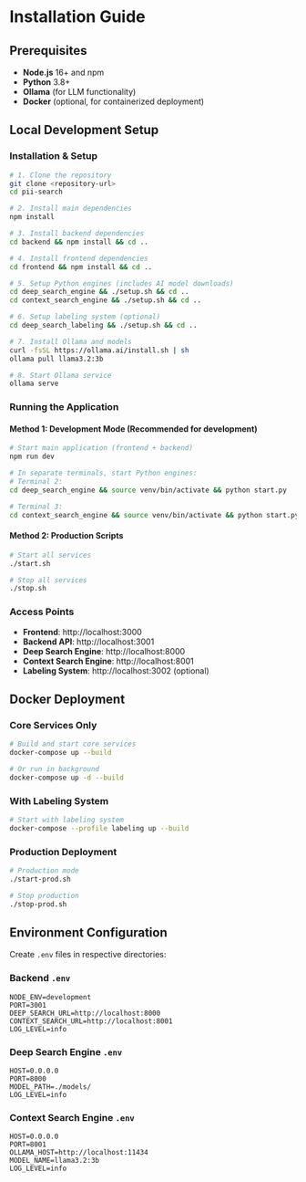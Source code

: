 # Installation Guide

## Prerequisites

- **Node.js** 16+ and npm
- **Python** 3.8+
- **Ollama** (for LLM functionality)
- **Docker** (optional, for containerized deployment)

## Local Development Setup

### Installation & Setup

```bash
# 1. Clone the repository
git clone <repository-url>
cd pii-search

# 2. Install main dependencies
npm install

# 3. Install backend dependencies
cd backend && npm install && cd ..

# 4. Install frontend dependencies
cd frontend && npm install && cd ..

# 5. Setup Python engines (includes AI model downloads)
cd deep_search_engine && ./setup.sh && cd ..
cd context_search_engine && ./setup.sh && cd ..

# 6. Setup labeling system (optional)
cd deep_search_labeling && ./setup.sh && cd ..

# 7. Install Ollama and models
curl -fsSL https://ollama.ai/install.sh | sh
ollama pull llama3.2:3b

# 8. Start Ollama service
ollama serve
```

### Running the Application

#### Method 1: Development Mode (Recommended for development)

```bash
# Start main application (frontend + backend)
npm run dev

# In separate terminals, start Python engines:
# Terminal 2:
cd deep_search_engine && source venv/bin/activate && python start.py

# Terminal 3:
cd context_search_engine && source venv/bin/activate && python start.py
```

#### Method 2: Production Scripts

```bash
# Start all services
./start.sh

# Stop all services
./stop.sh
```

### Access Points

- **Frontend**: http://localhost:3000
- **Backend API**: http://localhost:3001
- **Deep Search Engine**: http://localhost:8000
- **Context Search Engine**: http://localhost:8001
- **Labeling System**: http://localhost:3002 (optional)

## Docker Deployment

### Core Services Only

```bash
# Build and start core services
docker-compose up --build

# Or run in background
docker-compose up -d --build
```

### With Labeling System

```bash
# Start with labeling system
docker-compose --profile labeling up --build
```

### Production Deployment

```bash
# Production mode
./start-prod.sh

# Stop production
./stop-prod.sh
```

## Environment Configuration

Create `.env` files in respective directories:

### Backend `.env`
```env
NODE_ENV=development
PORT=3001
DEEP_SEARCH_URL=http://localhost:8000
CONTEXT_SEARCH_URL=http://localhost:8001
LOG_LEVEL=info
```

### Deep Search Engine `.env`
```env
HOST=0.0.0.0
PORT=8000
MODEL_PATH=./models/
LOG_LEVEL=info
```

### Context Search Engine `.env`
```env
HOST=0.0.0.0
PORT=8001
OLLAMA_HOST=http://localhost:11434
MODEL_NAME=llama3.2:3b
LOG_LEVEL=info
```